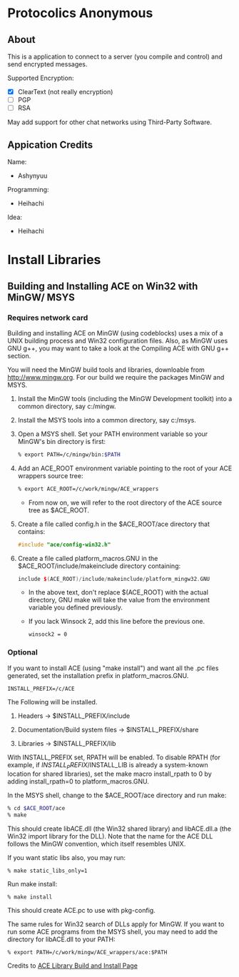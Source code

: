 Protocolics Anonymous
=====================

## About

This is a application to connect to a server (you compile and control) and send encrypted messages.

Supported Encryption:

- [X] ClearText (not really encryption)
- [ ] PGP
- [ ] RSA

May add support for other chat networks using Third-Party Software.

## Appication Credits

Name:

* Ashynyuu

Programming:

* Heihachi

Idea: 

* Heihachi

Install Libraries
=================

## Building and Installing ACE on Win32 with MinGW/ MSYS

### Requires network card

Building and installing ACE on MinGW (using codeblocks) uses a mix of a UNIX building process and Win32 configuration files.
Also, as MinGW uses GNU g++, you may want to take a look at the Compiling ACE with GNU g++ section.

You will need the MinGW build tools and libraries, downloable from http://www.mingw.org.
For our build we require the packages MinGW and MSYS.

1. Install the MinGW tools (including the MinGW Development toolkit) into a common directory, say c:/mingw.

2. Install the MSYS tools into a common directory, say c:/msys.

3. Open a MSYS shell. Set your PATH environment variable so your MinGW's bin directory is first:
    ```bash
    % export PATH=/c/mingw/bin:$PATH
    ```
4. Add an ACE_ROOT environment variable pointing to the root of your ACE wrappers source tree:
    ```bash
    % export ACE_ROOT=/c/work/mingw/ACE_wrappers
    ```
	* From now on, we will refer to the root directory of the ACE source tree as $ACE_ROOT.

5. Create a file called config.h in the $ACE_ROOT/ace directory that contains:
    ```C++
    #include "ace/config-win32.h"
    ```
6. Create a file called platform_macros.GNU in the $ACE_ROOT/include/makeinclude directory containing:
    ```C++
    include $(ACE_ROOT)/include/makeinclude/platform_mingw32.GNU
    ```

    * In the above text, don't replace $(ACE_ROOT) with the actual directory, GNU make will take the value from the environment variable you defined previously.

    * If you lack Winsock 2, add this line before the previous one.
        ```
        winsock2 = 0
        ```


### Optional

If you want to install ACE (using "make install") and want all the .pc files generated, set the installation prefix in platform_macros.GNU.
```
INSTALL_PREFIX=/c/ACE
```
The Following will be installed.

1. Headers -> $INSTALL_PREFIX/include

2. Documentation/Build system files -> $INSTALL_PREFIX/share

3. Libraries -> $INSTALL_PREFIX/lib

With INSTALL_PREFIX set, RPATH will be enabled. To disable RPATH (for example, if $INSTALL_PREFIX/$INSTALL_LIB is already a system-known location for shared libraries), set the make macro install_rpath to 0 by adding install_rpath=0 to platform_macros.GNU.

In the MSYS shell, change to the $ACE_ROOT/ace directory and run make:
```bash
% cd $ACE_ROOT/ace
% make
```

This should create libACE.dll (the Win32 shared library) and libACE.dll.a (the Win32 import library for the DLL). Note that the name for the ACE DLL follows the MinGW convention, which itself resembles UNIX.

If you want static libs also, you may run:
```
% make static_libs_only=1
```

Run make install:
```
% make install
```

This should create ACE.pc to use with pkg-config.

The same rules for Win32 search of DLLs apply for MinGW. If you want to run some ACE programs from the MSYS shell, you may need to add the directory for libACE.dll to your PATH:
```
% export PATH=/c/work/mingw/ACE_wrappers/ace:$PATH
```

Credits to [ACE Library Build and Install Page](http://www.dre.vanderbilt.edu/~schmidt/DOC_ROOT/ACE/ACE-INSTALL.html#mingw)